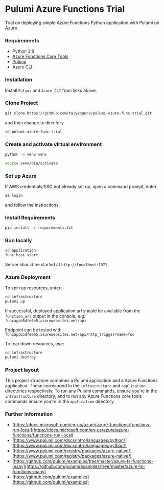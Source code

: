 # Pulumi Azure Functions Trial

Trial on deploying simple Azure Functions Python application with Pulumi on Azure.

### Requirements

- Python 3.8
- [Azure Functions Core Tools](https://github.com/Azure/azure-functions-core-tools)
- [Pulumi](https://www.pulumi.com/docs/get-started/install/)
- [Azure CLI](https://docs.microsoft.com/en-us/cli/azure/install-azure-cli)

### Installation

Install `Pulumi` and `Azure CLI` from links above.

### Clone Project

```sh
git clone https://github.com/taiyeoguns/pulumi-azure-func-trial.git
```

and then change to directory

```sh
cd pulumi-azure-func-trial
```

### Create and activate virtual environment

```sh
python -m venv venv
```

```sh
source venv/bin/activate
```


### Set up Azure

If AWS credentials/SSO not already set up, open a command prompt, enter:

```sh
az login
```

and follow the instructions.

### Install Requirements

```sh
pip install -r requirements.txt
```

### Run locally

```sh
cd application
func host start
```

Server should be started at `http://localhost:7071`

### Azure Deployment

To spin up resources, enter:

```sh
cd infrastructure
pulumi up
```

If successful, deployed application url should be available from the `function_url` output in the console, e.g. `funcappb5dfe6e5.azurewebsites.net/api`

Endpoint can be tested with `funcappb5dfe6e5.azurewebsites.net/api/http_trigger?name=foo`

To tear down resources, use:

```sh
cd infrastructure
pulumi destroy
```

###  Project layout

This project structure combines a Pulumi application and a Azure Functions application. These correspond to the `infrastructure` and `application` directories respectively.  To run any Pulumi commands, ensure you're in the `infrastructure` directory, and to run any Azure Functions core tools commands ensure you're in the `application` directory.

### Further Information

- [https://docs.microsoft.com/en-us/azure/azure-functions/functions-run-local](https://docs.microsoft.com/en-us/azure/azure-functions/functions-run-local)
- [https://www.pulumi.com/docs/intro/languages/python/](https://www.pulumi.com/docs/intro/languages/python/)
- [https://www.pulumi.com/registry/packages/azure-native/](https://www.pulumi.com/registry/packages/azure-native/)
- [https://github.com/pulumi/examples/tree/master/azure-ts-functions-many](https://github.com/pulumi/examples/tree/master/azure-ts-functions-many)
- [https://github.com/pulumi/examples](https://github.com/pulumi/examples)
